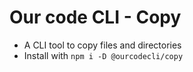 # Our code CLI - Copy
- A CLI tool to copy files and directories
- Install with `npm i -D @ourcodecli/copy`
